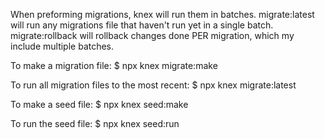 When preforming migrations, knex will run them in batches. migrate:latest will run any migrations file that haven't run yet in a single batch.
migrate:rollback will rollback changes done PER migration, which my include multiple batches.

To make a migration file:
\$ npx knex migrate:make <name>

To run all migration files to the most recent:
\$ npx knex migrate:latest

To make a seed file:
\$ npx knex seed:make <name>

To run the seed file:
\$ npx knex seed:run
